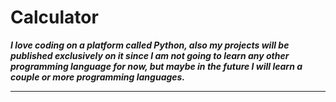 # **Calculator**
***I love coding on a platform called Python, also my projects will be published exclusively on it since I am not going to learn any other programming language for now, but maybe in the future I will learn a couple or more programming languages.***
___

